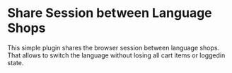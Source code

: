 # Share Session between Language Shops

This simple plugin shares the browser session between language shops. That allows to switch the language without losing all cart items or loggedin state.
